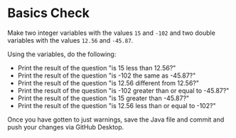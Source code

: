 # Basics Check

Make two integer variables with the values `15` and `-102` and two double variables with the values `12.56` and `-45.87`.

Using the variables, do the following:
- Print the result of the question "is 15 less than 12.56?"
- Print the result of the question "is -102 the same as -45.87?"
- Print the result of the question "is 12.56 different from 12.56?"
- Print the result of the question "is -102 greater than or equal to -45.87?"
- Print the result of the question "is 15 greater than -45.87?"
- Print the result of the question "is 12.56 less than or equal to -102?"

Once you have gotten to just warnings, save the Java file and commit and push your changes via GitHub Desktop.
